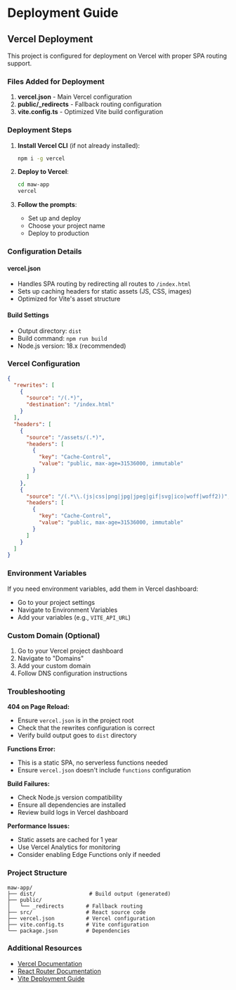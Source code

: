 # Deployment Guide

## Vercel Deployment

This project is configured for deployment on Vercel with proper SPA routing support.

### Files Added for Deployment

1. **vercel.json** - Main Vercel configuration
2. **public/_redirects** - Fallback routing configuration
3. **vite.config.ts** - Optimized Vite build configuration

### Deployment Steps

1. **Install Vercel CLI** (if not already installed):
   ```bash
   npm i -g vercel
   ```

2. **Deploy to Vercel**:
   ```bash
   cd maw-app
   vercel
   ```

3. **Follow the prompts**:
   - Set up and deploy
   - Choose your project name
   - Deploy to production

### Configuration Details

#### vercel.json
- Handles SPA routing by redirecting all routes to `/index.html`
- Sets up caching headers for static assets (JS, CSS, images)
- Optimized for Vite's asset structure

#### Build Settings
- Output directory: `dist`
- Build command: `npm run build`
- Node.js version: 18.x (recommended)

### Vercel Configuration

```json
{
  "rewrites": [
    {
      "source": "/(.*)",
      "destination": "/index.html"
    }
  ],
  "headers": [
    {
      "source": "/assets/(.*)",
      "headers": [
        {
          "key": "Cache-Control",
          "value": "public, max-age=31536000, immutable"
        }
      ]
    },
    {
      "source": "/(.*\\.(js|css|png|jpg|jpeg|gif|svg|ico|woff|woff2))",
      "headers": [
        {
          "key": "Cache-Control",
          "value": "public, max-age=31536000, immutable"
        }
      ]
    }
  ]
}
```

### Environment Variables

If you need environment variables, add them in Vercel dashboard:
- Go to your project settings
- Navigate to Environment Variables
- Add your variables (e.g., `VITE_API_URL`)

### Custom Domain (Optional)

1. Go to your Vercel project dashboard
2. Navigate to "Domains"
3. Add your custom domain
4. Follow DNS configuration instructions

### Troubleshooting

**404 on Page Reload:**
- Ensure `vercel.json` is in the project root
- Check that the rewrites configuration is correct
- Verify build output goes to `dist` directory

**Functions Error:**
- This is a static SPA, no serverless functions needed
- Ensure `vercel.json` doesn't include `functions` configuration

**Build Failures:**
- Check Node.js version compatibility
- Ensure all dependencies are installed
- Review build logs in Vercel dashboard

**Performance Issues:**
- Static assets are cached for 1 year
- Use Vercel Analytics for monitoring
- Consider enabling Edge Functions only if needed

### Project Structure
```
maw-app/
├── dist/                 # Build output (generated)
├── public/
│   └── _redirects       # Fallback routing
├── src/                 # React source code
├── vercel.json          # Vercel configuration
├── vite.config.ts       # Vite configuration
└── package.json         # Dependencies
```

### Additional Resources

- [Vercel Documentation](https://vercel.com/docs)
- [React Router Documentation](https://reactrouter.com/en/main)
- [Vite Deployment Guide](https://vitejs.dev/guide/static-deploy.html) 